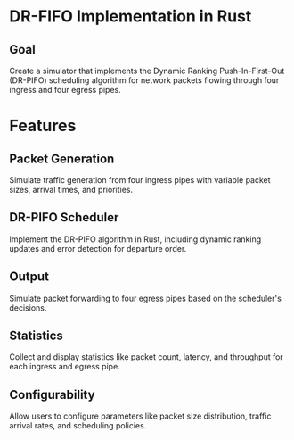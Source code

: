 # DR-FIFO Implementation in Rust
## Goal
Create a simulator that implements the Dynamic Ranking Push-In-First-Out (DR-PIFO) scheduling algorithm for network packets flowing through four ingress and four egress pipes.
# Features

## Packet Generation
Simulate traffic generation from four ingress pipes with variable packet sizes, arrival times, and priorities.
## DR-PIFO Scheduler
Implement the DR-PIFO algorithm in Rust, including dynamic ranking updates and error detection for departure order.
## Output
Simulate packet forwarding to four egress pipes based on the scheduler's decisions.
## Statistics
Collect and display statistics like packet count, latency, and throughput for each ingress and egress pipe.
## Configurability
Allow users to configure parameters like packet size distribution, traffic arrival rates, and scheduling policies.